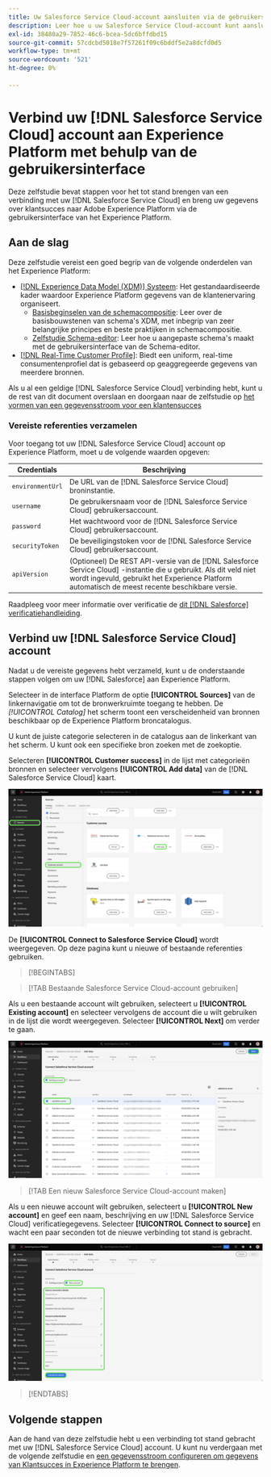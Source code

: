 ```yaml
---
title: Uw Salesforce Service Cloud-account aansluiten via de gebruikersinterface van het Experience Platform
description: Leer hoe u uw Salesforce Service Cloud-account kunt aansluiten en uw gegevens over klantresultaten naar het Experience Platform kunt brengen via de gebruikersinterface.
exl-id: 38480a29-7852-46c6-bcea-5dc6bffdbd15
source-git-commit: 57cdcbd5018e7f57261f09c6bddf5e2a8dcfd0d5
workflow-type: tm+mt
source-wordcount: '521'
ht-degree: 0%

---
```


# Verbind uw [!DNL Salesforce Service Cloud] account aan Experience Platform met behulp van de gebruikersinterface

Deze zelfstudie bevat stappen voor het tot stand brengen van een verbinding met uw [!DNL Salesforce Service Cloud] en breng uw gegevens over klantsucces naar Adobe Experience Platform via de gebruikersinterface van het Experience Platform.

## Aan de slag

Deze zelfstudie vereist een goed begrip van de volgende onderdelen van het Experience Platform:

* [[!DNL Experience Data Model (XDM)] Systeem](../../../../../xdm/home.md): Het gestandaardiseerde kader waardoor Experience Platform gegevens van de klantenervaring organiseert.
   * [Basisbeginselen van de schemacompositie](../../../../../xdm/schema/composition.md): Leer over de basisbouwstenen van schema&#39;s XDM, met inbegrip van zeer belangrijke principes en beste praktijken in schemacompositie.
   * [Zelfstudie Schema-editor](../../../../../xdm/tutorials/create-schema-ui.md): Leer hoe u aangepaste schema&#39;s maakt met de gebruikersinterface van de Schema-editor.
* [[!DNL Real-Time Customer Profile]](../../../../../profile/home.md): Biedt een uniform, real-time consumentenprofiel dat is gebaseerd op geaggregeerde gegevens van meerdere bronnen.

Als u al een geldige [!DNL Salesforce Service Cloud] verbinding hebt, kunt u de rest van dit document overslaan en doorgaan naar de zelfstudie op [het vormen van een gegevensstroom voor een klantensucces](../../dataflow/customer-success.md)

### Vereiste referenties verzamelen

Voor toegang tot uw [!DNL Salesforce Service Cloud] account op Experience Platform, moet u de volgende waarden opgeven:

| Credentials | Beschrijving |
| --- | --- |
| `environmentUrl` | De URL van de [!DNL Salesforce Service Cloud] broninstantie. |
| `username` | De gebruikersnaam voor de [!DNL Salesforce Service Cloud] gebruikersaccount. |
| `password` | Het wachtwoord voor de [!DNL Salesforce Service Cloud] gebruikersaccount. |
| `securityToken` | De beveiligingstoken voor de [!DNL Salesforce Service Cloud] gebruikersaccount. |
| `apiVersion` | (Optioneel) De REST API-versie van de [!DNL Salesforce Service Cloud] -instantie die u gebruikt. Als dit veld niet wordt ingevuld, gebruikt het Experience Platform automatisch de meest recente beschikbare versie. |

Raadpleeg voor meer informatie over verificatie de [dit [!DNL Salesforce] verificatiehandleiding](https://developer.salesforce.com/docs/atlas.en-us.api_rest.meta/api_rest/quickstart_oauth.htm).

## Verbind uw [!DNL Salesforce Service Cloud] account

Nadat u de vereiste gegevens hebt verzameld, kunt u de onderstaande stappen volgen om uw [!DNL Salesforce] aan Experience Platform.

Selecteer in de interface Platform de optie **[!UICONTROL Sources]** van de linkernavigatie om tot de bronwerkruimte toegang te hebben. De *[!UICONTROL Catalog]* het scherm toont een verscheidenheid van bronnen beschikbaar op de Experience Platform broncatalogus.

U kunt de juiste categorie selecteren in de catalogus aan de linkerkant van het scherm. U kunt ook een specifieke bron zoeken met de zoekoptie.

Selecteren **[!UICONTROL Customer success]** in de lijst met categorieën bronnen en selecteer vervolgens **[!UICONTROL Add data]** van de [!DNL Salesforce Service Cloud] kaart.

![De broncatalogus op de gebruikersinterface van het Experience Platform met de bronkaart van de Salesforce-service Cloud geselecteerd.](../../../../images/tutorials/create/salesforce-service-cloud/catalog.png)

De **[!UICONTROL Connect to Salesforce Service Cloud]** wordt weergegeven. Op deze pagina kunt u nieuwe of bestaande referenties gebruiken.

>[!BEGINTABS]

>[!TAB Bestaande Salesforce Service Cloud-account gebruiken]

Als u een bestaande account wilt gebruiken, selecteert u **[!UICONTROL Existing account]** en selecteer vervolgens de account die u wilt gebruiken in de lijst die wordt weergegeven. Selecteer **[!UICONTROL Next]** om verder te gaan.

![Een lijst met geverifieerde Salesforce-accounts die al in uw organisatie bestaan.](../../../../images/tutorials/create/salesforce-service-cloud/existing.png)

>[!TAB Een nieuw Salesforce Service Cloud-account maken]

Als u een nieuwe account wilt gebruiken, selecteert u **[!UICONTROL New account]** en geef een naam, beschrijving en uw [!DNL Salesforce Service Cloud] verificatiegegevens. Selecteer **[!UICONTROL Connect to source]** en wacht een paar seconden tot de nieuwe verbinding tot stand is gebracht.

![De interface waarin u een nieuwe rekening kunt tot stand brengen Salesforce door de aangewezen authentificatiegeloofsbrieven te verstrekken.](../../../../images/tutorials/create/salesforce-service-cloud/new.png)

>[!ENDTABS]

## Volgende stappen

Aan de hand van deze zelfstudie hebt u een verbinding tot stand gebracht met uw [!DNL Salesforce Service Cloud] account. U kunt nu verdergaan met de volgende zelfstudie en [een gegevensstroom configureren om gegevens van Klantsucces in Experience Platform te brengen](../../dataflow/customer-success.md).
